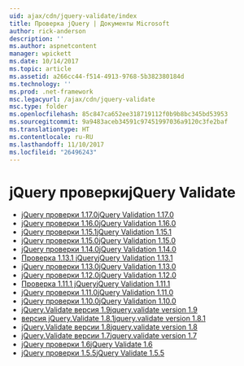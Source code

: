 ```yaml
---
uid: ajax/cdn/jquery-validate/index
title: Проверка jQuery | Документы Microsoft
author: rick-anderson
description: ''
ms.author: aspnetcontent
manager: wpickett
ms.date: 10/14/2017
ms.topic: article
ms.assetid: a266cc44-f514-4913-9768-5b382380184d
ms.technology: ''
ms.prod: .net-framework
msc.legacyurl: /ajax/cdn/jquery-validate
msc.type: folder
ms.openlocfilehash: 85c847ca652ee318719112f0b9b8bc345bd53953
ms.sourcegitcommit: 9a9483aceb34591c97451997036a9120c3fe2baf
ms.translationtype: HT
ms.contentlocale: ru-RU
ms.lasthandoff: 11/10/2017
ms.locfileid: "26496243"
---
```

<a name="jquery-validate"></a><span data-ttu-id="bef3b-102">jQuery проверки</span><span class="sxs-lookup"><span data-stu-id="bef3b-102">jQuery Validate</span></span>
====================
- [<span data-ttu-id="bef3b-103">jQuery проверки 1.17.0</span><span class="sxs-lookup"><span data-stu-id="bef3b-103">jQuery Validation 1.17.0</span></span>](cdnjqueryvalidate1170.md)
- [<span data-ttu-id="bef3b-104">jQuery проверки 1.16.0</span><span class="sxs-lookup"><span data-stu-id="bef3b-104">jQuery Validation 1.16.0</span></span>](cdnjqueryvalidate1160.md)
- [<span data-ttu-id="bef3b-105">jQuery проверки 1.15.1</span><span class="sxs-lookup"><span data-stu-id="bef3b-105">jQuery Validation 1.15.1</span></span>](cdnjqueryvalidate1151.md)
- [<span data-ttu-id="bef3b-106">jQuery проверки 1.15.0</span><span class="sxs-lookup"><span data-stu-id="bef3b-106">jQuery Validation 1.15.0</span></span>](cdnjqueryvalidate1150.md)
- [<span data-ttu-id="bef3b-107">jQuery проверки 1.14.0</span><span class="sxs-lookup"><span data-stu-id="bef3b-107">jQuery Validation 1.14.0</span></span>](cdnjqueryvalidate1140.md)
- [<span data-ttu-id="bef3b-108">Проверка 1.13.1 jQuery</span><span class="sxs-lookup"><span data-stu-id="bef3b-108">jQuery Validation 1.13.1</span></span>](cdnjqueryvalidate1131.md)
- [<span data-ttu-id="bef3b-109">jQuery проверки 1.13.0</span><span class="sxs-lookup"><span data-stu-id="bef3b-109">jQuery Validation 1.13.0</span></span>](cdnjqueryvalidate1130.md)
- [<span data-ttu-id="bef3b-110">jQuery проверки 1.12.0</span><span class="sxs-lookup"><span data-stu-id="bef3b-110">jQuery Validation 1.12.0</span></span>](cdnjqueryvalidate1120.md)
- [<span data-ttu-id="bef3b-111">Проверка 1.11.1 jQuery</span><span class="sxs-lookup"><span data-stu-id="bef3b-111">jQuery Validation 1.11.1</span></span>](cdnjqueryvalidate1111.md)
- [<span data-ttu-id="bef3b-112">jQuery проверки 1.11.0</span><span class="sxs-lookup"><span data-stu-id="bef3b-112">jQuery Validation 1.11.0</span></span>](cdnjqueryvalidate111.md)
- [<span data-ttu-id="bef3b-113">jQuery проверки 1.10.0</span><span class="sxs-lookup"><span data-stu-id="bef3b-113">jQuery Validation 1.10.0</span></span>](cdnjqueryvalidate110.md)
- [<span data-ttu-id="bef3b-114">jQuery.Validate версия 1.9</span><span class="sxs-lookup"><span data-stu-id="bef3b-114">jquery.validate version 1.9</span></span>](cdnjqueryvalidate19.md)
- [<span data-ttu-id="bef3b-115">версия jQuery.Validate 1.8.1</span><span class="sxs-lookup"><span data-stu-id="bef3b-115">jquery.validate version 1.8.1</span></span>](cdnjqueryvalidate181.md)
- [<span data-ttu-id="bef3b-116">jQuery.Validate версии 1.8</span><span class="sxs-lookup"><span data-stu-id="bef3b-116">jquery.validate version 1.8</span></span>](cdnjqueryvalidate18.md)
- [<span data-ttu-id="bef3b-117">jQuery.Validate версии 1.7</span><span class="sxs-lookup"><span data-stu-id="bef3b-117">jquery.validate version 1.7</span></span>](cdnjqueryvalidate17.md)
- [<span data-ttu-id="bef3b-118">jQuery проверки 1.6</span><span class="sxs-lookup"><span data-stu-id="bef3b-118">jQuery Validate 1.6</span></span>](cdnjqueryvalidate16.md)
- [<span data-ttu-id="bef3b-119">jQuery проверки 1.5.5</span><span class="sxs-lookup"><span data-stu-id="bef3b-119">jQuery Validate 1.5.5</span></span>](cdnjqueryvalidate155.md)
